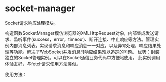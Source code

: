 # socket-manager
Socket请求响应处理模块。

构造函数SocketManager模仿浏览器的XMLHttpRequest对象，内部集成发送请求、监听事件(success，error，timeout)、断开连接、中止响应等方法。管理实例内部消息列表，实现请求消息和响应消息一一对应，以及异常处理，响应结果处理等功能。解决了WebSocket并发消息时响应结果难以追踪的问题。
优势：封装独立的Socket管理实例。可以在Socket通信业务代码中方便地使用。
此实例调用体验友好，与fetch请求使用方法类似。

使用方法：

